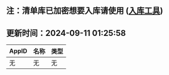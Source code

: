 ## 注：清单库已加密想要入库请使用 ([入库工具](https://github.com/BlankTMing/ManifestAutoUpdate/releases))

## 更新时间：2024-09-11 01:25:58
| AppID | 名称 | 类型  |
| :-------------------- | :----------------------------- | :----------- |
| 无 | 无 | 无 |
